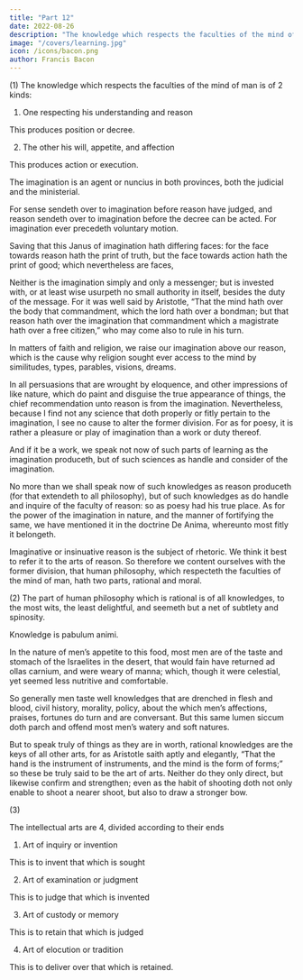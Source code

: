 ```yaml
---
title: "Part 12"
date: 2022-08-26
description: "The knowledge which respects the faculties of the mind of man is of 2 kinds"
image: "/covers/learning.jpg"
icon: /icons/bacon.png
author: Francis Bacon
---
```



(1) The knowledge which respects the faculties of the mind of man is of 2 kinds:

1. One respecting his understanding and reason

This produces position or decree. 


2. The other his will, appetite, and affection

This produces action or execution.

The imagination is an agent or nuncius in both provinces, both the judicial and the ministerial.  

For sense sendeth over to imagination before reason have judged, and reason sendeth over to imagination before the decree can be acted.  For imagination ever precedeth voluntary motion.  

Saving that this Janus of imagination hath differing faces: for the face towards reason hath the print of truth, but the face towards action hath the print of good; which nevertheless are faces,

<!-- “Quales decet esse sororum.” -->

Neither is the imagination simply and only a messenger; but is invested with, or at least wise usurpeth no small authority in itself, besides the duty of the message.  For it was well said by Aristotle, “That the mind hath over the body that commandment, which the lord hath over a bondman; but that reason hath over the imagination that commandment which a magistrate hath over a free citizen,” who may come also to rule in his turn.

In matters of faith and religion, we raise our imagination above our reason, which is the cause why religion sought ever access to the mind by similitudes, types, parables, visions, dreams.  

In all persuasions that are wrought by eloquence, and other impressions of like nature, which do paint and disguise the true appearance of things, the chief recommendation unto reason is from the imagination.  Nevertheless, because I find not any science that doth properly or fitly pertain to the imagination, I see no cause to alter the former division.  For as for poesy, it is rather a pleasure or play of imagination than a work or duty thereof.  

And if it be a work, we speak not now of such parts of learning as the imagination produceth, but of such sciences as handle and consider of the imagination.

No more than we shall speak now of such knowledges as reason produceth (for that extendeth to all philosophy), but of such knowledges as do handle and inquire of the faculty of reason: so as poesy had his true place.  As for the power of the imagination in nature, and the manner of fortifying the same, we have mentioned it in the doctrine De Anima, whereunto most fitly it belongeth.  

Imaginative or insinuative reason is the subject of rhetoric. We think it best to refer it to the arts of reason.  So therefore we content ourselves with the former division, that human philosophy, which respecteth the faculties of the mind of man, hath two parts, rational and moral.

(2) The part of human philosophy which is rational is of all knowledges, to the most wits, the least delightful, and seemeth but a net of subtlety and spinosity. 

Knowledge is pabulum animi. 

In the nature of men’s appetite to this food, most men are of the taste and stomach of the Israelites in the desert, that would fain have returned ad ollas carnium, and were weary of manna; which, though it were celestial, yet seemed less nutritive and comfortable.

So generally men taste well knowledges that are drenched in flesh and blood, civil history, morality, policy, about the which men’s affections, praises, fortunes do turn and are conversant.  But this same lumen siccum doth parch and offend most men’s watery and soft natures. 

But to speak truly of things as they are in worth, rational knowledges are the keys of all other arts, for as Aristotle saith aptly and elegantly, “That the hand is the instrument of instruments, and the mind is the form of forms;” so these be truly said to be the art of arts.  Neither do they only direct, but likewise confirm and strengthen; even as the habit of shooting doth not only enable to shoot a nearer shoot, but also to draw a stronger bow.

(3) 

The intellectual arts are 4, divided according to their ends

1. Art of inquiry or invention

This is to invent that which is sought 

2. Art of examination or judgment

This is to judge that which is invented

3. Art of custody or memory

This is to retain that which is judged

4. Art of elocution or tradition

This is to deliver over that which is retained.

